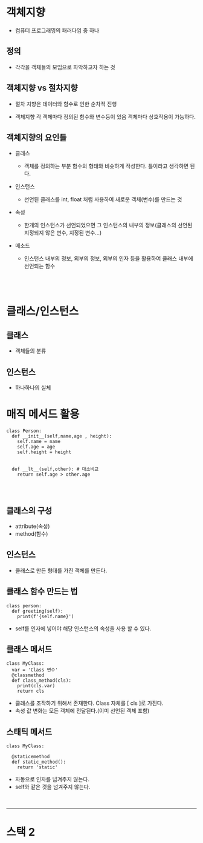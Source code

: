 # 객체지향
* 컴퓨터 프로그래밍의 패러다임 중 하나

## 정의
* 각각을 객체들의 모임으로 파악하고자 하는 것


## 객체지향 vs 절차지향 
* 절차 지향은 데이터와 함수로 인한 순차적 진행

* 객체지향 각 객체마다 정의된 함수와 변수등이 있음 객체마다 상호작용이 가능하다.


## 객체지향의 요인들
* 클래스
  * 객체를 정의하는 부분 함수의 형태와 비슷하게 작성한다. 틀이라고 생각하면 된다.

* 인스턴스
  * 선언된 클래스를 int, float 처럼 사용하여 새로운 객체(변수)를 만드는 것


* 속성
  * 한개의 인스턴스가 선언되었으면 그 인스턴스의 내부의 정보(클래스의 선언된 지정되지 않은 변수, 지정된 변수...)

* 메소드
  * 인스턴스 내부의 정보, 외부의 정보, 외부의 인자 등을 활용하여 클래스 내부에 선언되는 함수


<br><br>

# 클래스/인스턴스

## 클래스
* 객체들의 분류
## 인스턴스
* 하나하나의 실체

# 매직 메서드 활용
```
class Person:
  def __init__(self,name,age , height):
    self.name = name
    self.age = age
    self.height = height
  

  def __lt__(self,other): # 대소비교
    return self.age > other.age




```
## 클래스의 구성
* attribute(속성)
* method(함수)

## 인스턴스
* 클래스로 만든 형태를 가진 객체를 만든다.



## 클래스 함수 만드는 법

```
class person:
  def greeting(self):
    print(f'{self.name}')

```
* self를 인자에 넣어야 해당 인스턴스의 속성을 사용 할 수 있다.


## 클래스 메서드

```
class MyClass:
  var = 'Class 변수'
  @classmethod
  def class_method(cls):
    print(cls.var)
    return cls
```

* 클래스를 조작하기 위해서 존재한다. Class 자체를 [ cls ]로 가진다.
* 속성 값 변화는 모든 객체에 전달된다.(이미 선언된 객체 포함)

## 스태틱 메서드

```
class MyClass:

  @staticemethod
  def static_method():
    return 'static'
```

* 자동으로 인자를 넘겨주지 않는다.
* self와 같은 것을 넘겨주지 않는다.
<br><br><br>
---

# 스택 2
## 